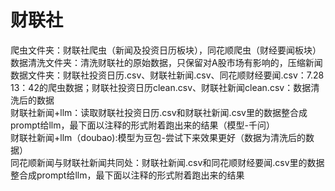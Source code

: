 # 财联社
爬虫文件夹：财联社爬虫（新闻及投资日历板块），同花顺爬虫（财经要闻板块）  
数据清洗文件夹：清洗财联社的原始数据，只保留对A股市场有影响的，压缩新闻  
数据文件夹：财联社投资日历.csv、财联社新闻.csv、同花顺财经要闻.csv：7.28 13：42的爬虫数据；财联社投资日历clean.csv、财联社新闻clean.csv：数据清洗后的数据  
财联社新闻+llm：读取财联社投资日历.csv和财联社新闻.csv里的数据整合成prompt给llm，最下面以注释的形式附着跑出来的结果（模型-千问）  
财联社新闻+llm（doubao):模型为豆包-尝试下来效果更好（数据为清洗后的数据）  
同花顺新闻与财联社新闻共同处：财联社新闻.csv和同花顺财经要闻.csv里的数据整合成prompt给llm，最下面以注释的形式附着跑出来的结果  
